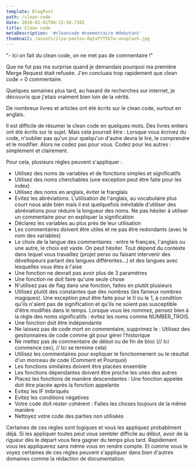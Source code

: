 ```yaml
---
template: BlogPost
path: /clean-code
date: 2020-02-01T06:15:50.738Z
title: Clean code
metaDescription: '#cleancode #commentaire #debutant'
thumbnail: /assets/ilya-pavlov-OqtafYT5kTw-unsplash.jpg
---
```

 \"- Ici on fait du clean code, on ne met pas de commentaire !"
 
Que ne fut pas ma surprise quand je demandais pourquoi ma première Merge Request était refusée. J'en concluais trop rapidement que clean code = 0 commentaire.

Quelques semaines plus tard, au hasard de recherches sur internet, je découvris que j'etais vraiment bien loin de la vérité.

De nombreux livres et articles ont été écrits sur le clean code, surtout en anglais.

Il est difficile de résumer le clean code en quelques mots. Des livres entiers ont été écrits sur le sujet. Mais cela pourrait être : Lorsque vous écrivez du code, n'oublier pas qu'un jour quelqu'un d'autre devra le lire, le comprendre et le modifier. Alors ne codez pas pour vous. Codez pour les autres : simplement et clairement.

Pour cela, plusieurs règles peuvent s'appliquer :

 - Utilisez des noms de variables et de fonctions simples et significatifs
 - Utilisez des noms cherchables (une exception peut être faite pour les index)
 - Utilisez des noms en anglais, éviter le franglais
 - Evitez les abréviations. L'utilisation de l'anglais, au vocabulaire plus court nous aide bien mais il est quelquefois inévitable d'utiliser des abréviations pour réduire la longueur des noms. Ne pas hésiter à utiliser un commentaire pour en expliquer la signification 
 - Déclarez les variables au plus près de leur utilisation
 - Les commentaires doivent être utiles et ne pas être redondants (avec le nom des variables)
 - Le choix de la langue des commentaires : entre le français, l'anglais ou une autre, le choix est vaste. On peut hésiter. Tout dépend du contexte dans lequel vous travaillez (projet perso ou faisant intervenir des dévellopeurs parlant des langues différentes...) et des langues avec lesquelles vous êtes à l'aise 
 - Une fonction ne devrait pas avoir plus de 3 paramètres
 - Une fonction ne doit faire qu'une seule chose
 - N'utilisez pas de flag dans une fonction, faites en plutôt plusieurs
 - Utilisez plutôt des constantes que des nombres (les fameux nombres magiques). Une exception peut être faite pour le 0 ou le 1, à condition qu'ils n'aient pas de signification et qu'ils ne soient pas susceptible d'être modifiés dans le temps. Lorsque vous les nommez, pensez bien à la règle des noms significatifs : évitez les noms comme NUMBER_TROIS.
 - Une fonction doit être indépendante
 - Ne laissez pas de code mort en commentaire, supprimez le : Utilisez des gestionnaires de code comme git pour gérer l'historique
 - Ne mettez pas de commentaire de début ou de fin de bloc (// Ici commence ceci, // Ici se termine cela)
 - Utilisez les commentaires pour expliquer le fonctionnenent ou le résultat d'un morceau de code (Comment et Pourquoi)
 - Les fonctions similaires doivent être placées ensemble
 - Les fonctions dépendantes doivent être proche les unes des autres
 - Placez les fonctions de manière descendantes : Une fonction appelée doit être placée après la fonction appelante
 - Evitez les IF imbriqués
 - Evitez les conditions négatives
 - Votre code doit rester cohérent : Faites les choses toujours de la même manière
 - Nettoyez votre code des parties non utilisées

Certaines de ces règles sont logiques et vous les appliquez probablment déjà. Si les appliquer toutes peut vous sembler difficile au début, avoir de la rigueur dès le départ vous fera gagner du temps plus tard. Rapidement vous les appliquerez sans même vous en rendre compte.
Et comme vous le voyez certaines de ces règles peuvent s'appliquer dans bien d'autres domaines comme la rédaction de documentation.
 
 

